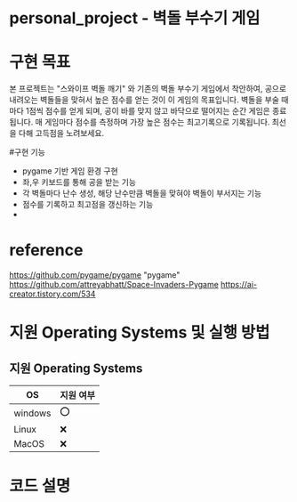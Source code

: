 # personal_project - 벽돌 부수기 게임

# 구현 목표
본 프로젝트는 "스와이프 벽돌 깨기" 와 기존의 벽돌 부수기 게임에서 착안하여, 공으로 내려오는 벽돌들을 맞혀서 높은 점수를 얻는 것이 이 게임의 목표입니다. 벽돌을 부술 때마다 1점씩 점수를 얻게 되며, 공이 바를 맞지 않고 바닥으로 떨어지는 순간 게임은 종료됩니다. 매 게임마다 점수를 측정하며 가장 높은 점수는 최고기록으로 기록됩니다. 최선을 다해 고득점을 노려보세요.

#구현 기능
* pygame 기반 게임 환경 구현
* 좌,우 키보드를 통해 공을 받는 기능
* 각 벽돌마다 난수 생성, 해당 난수만큼 벽돌을 맞혀야 벽돌이 부서지는 기능
* 점수를 기록하고 최고점을 갱신하는 기능
* 
# reference
https://github.com/pygame/pygame "pygame"
https://github.com/attreyabhatt/Space-Invaders-Pygame 
https://ai-creator.tistory.com/534

# 지원 Operating Systems 및 실행 방법
## 지원 Operating Systems
|OS| 지원 여부 |
|-----|--------|
|windows | :o:  |
| Linux  | :x: |
|MacOS  | :x:  |

# 코드 설명
